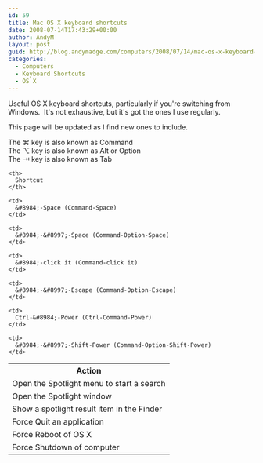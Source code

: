 ```yaml
---
id: 59
title: Mac OS X keyboard shortcuts
date: 2008-07-14T17:43:29+00:00
author: AndyM
layout: post
guid: http://blog.andymadge.com/computers/2008/07/14/mac-os-x-keyboard-shortcuts/
categories:
  - Computers
  - Keyboard Shortcuts
  - OS X
---
```

Useful OS X keyboard shortcuts, particularly if you're switching from Windows.  It's not exhaustive, but it's got the ones I use regularly.

This page will be updated as I find new ones to include.

<!--more-->

The &#8984; key is also known as Command  
The &#8997; key is also known as Alt or Option  
The &#8677; key is also known as Tab

<table class="cleantable" border="0">
  <tr>
    <th>
      Action
    </th>
    
    <th>
      Shortcut
    </th>
  </tr>
  
  <tr>
    <td>
      Open the Spotlight menu to start a search
    </td>
    
    <td>
      &#8984;-Space (Command-Space)
    </td>
  </tr>
  
  <tr>
    <td>
      Open the Spotlight window
    </td>
    
    <td>
      &#8984;-&#8997;-Space (Command-Option-Space)
    </td>
  </tr>
  
  <tr>
    <td>
      Show a spotlight result item in the Finder
    </td>
    
    <td>
      &#8984;-click it (Command-click it)
    </td>
  </tr>
  
  <tr>
    <td>
      Force Quit an application
    </td>
    
    <td>
      &#8984;-&#8997;-Escape (Command-Option-Escape)
    </td>
  </tr>
  
  <tr>
    <td>
      Force Reboot of OS X
    </td>
    
    <td>
      Ctrl-&#8984;-Power (Ctrl-Command-Power)
    </td>
  </tr>
  
  <tr>
    <td>
      Force Shutdown of computer
    </td>
    
    <td>
      &#8984;-&#8997;-Shift-Power (Command-Option-Shift-Power)
    </td>
  </tr>
</table>